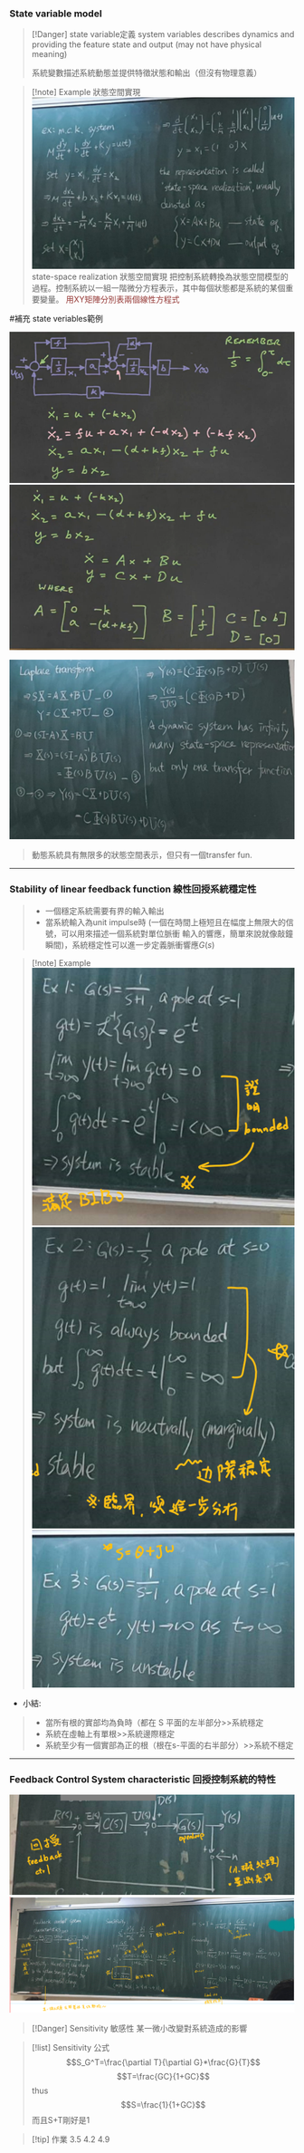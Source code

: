 ### State variable model

>[!Danger] state variable定義
>system variables describes dynamics and providing the feature state and output (may not have physical meaning)
>
>系統變數描述系統動態並提供特徵狀態和輸出（但沒有物理意義）

>[!note] Example 狀態空間實現
>![image.png](https://raw.githubusercontent.com/laudantstolam/imagesource/main/20230422211454.png)
>state-space realization 狀態空間實現
>把控制系統轉換為狀態空間模型的過程。控制系統以一組一階微分方程表示，其中每個狀態都是系統的某個重要變量。
><font color="#953734">用XY矩陣分別表兩個線性方程式</font>

#補充 state veriables範例

![image.png](https://raw.githubusercontent.com/laudantstolam/imagesource/main/20230422211925.png)
![image.png|700](https://raw.githubusercontent.com/laudantstolam/imagesource/main/20230422212228.png)

![image.png](https://raw.githubusercontent.com/laudantstolam/imagesource/main/20230422211524.png)

>動態系統具有無限多的狀態空間表示，但只有一個transfer fun.

---
### Stability of linear feedback function 線性回授系統穩定性

> - 一個穩定系統需要有界的輸入輸出
> -  當系統輸入為unit impulse時
>   (一個在時間上極短且在幅度上無限大的信號，可以用來描述一個系統對單位脈衝
>   輸入的響應，簡單來說就像敲鐘瞬間)，系統穩定性可以進一步定義脈衝響應$G(s)$

 >[!note] Example
>![image.png|347](https://raw.githubusercontent.com/laudantstolam/imagesource/main/20230422215224.png)
>![image.png|229](https://raw.githubusercontent.com/laudantstolam/imagesource/main/20230422215259.png)
>![image.png|350](https://raw.githubusercontent.com/laudantstolam/imagesource/main/20230422215454.png)

- 小結:
>- 當所有根的實部均為負時（都在 S 平面的左半部分>>系統穩定
>- 系統在虛軸上有單根>>系統邊際穩定
>- 系統至少有一個實部為正的根（根在s-平面的右半部分）>>系統不穩定

---
### Feedback Control System characteristic 回授控制系統的特性

 ![image.png|500](https://raw.githubusercontent.com/laudantstolam/imagesource/main/20230422220609.png)
 ![image.png|700](https://raw.githubusercontent.com/laudantstolam/imagesource/main/20230422220839.png)

>[!Danger] Sensitivity 敏感性
>某一微小改變對系統造成的影響

> [!list] Sensitivity 公式
> $$S_G^T=\frac{\partial T}{\partial G}*\frac{G}{T}$$
> $$T=\frac{GC}{1+GC}$$
> thus 
> $$S=\frac{1}{1+GC}$$
> 而且S+T剛好是1


>[!tip] 作業
>3.5 4.2 4.9

